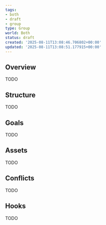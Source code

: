 ```yaml
---
tags:
- both
- draft
- group
type: Group
world: Both
status: draft
created: '2025-08-11T13:08:46.706802+00:00'
updated: '2025-08-11T13:08:51.177915+00:00'
---
```



## Overview

TODO
## Structure

TODO
## Goals

TODO
## Assets

TODO
## Conflicts

TODO
## Hooks

TODO
